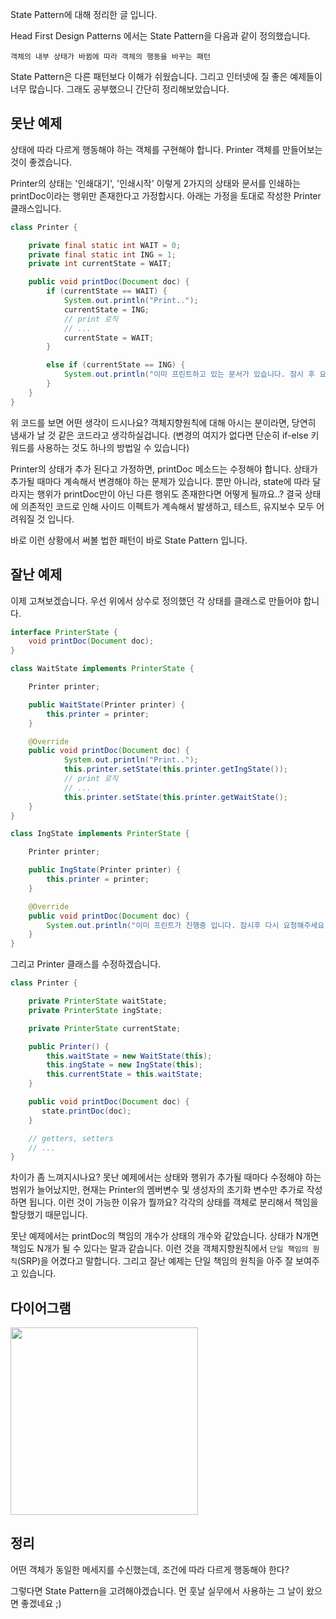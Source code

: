 State Pattern에 대해 정리한 글 입니다.

Head First Design Patterns 에서는 State Pattern을 다음과 같이 정의했습니다.

`객체의 내부 상태가 바뀜에 따라 객체의 행동을 바꾸는 패턴`

State Pattern은 다른 패턴보다 이해가 쉬웠습니다. 그리고 인터넷에 질 좋은 예제들이 너무 많습니다. 그래도 공부했으니 간단히 정리해보았습니다.


## 못난 예제

상태에 따라 다르게 행동해야 하는 객체를 구현해야 합니다. Printer 객체를 만들어보는 것이 좋겠습니다.

Printer의 상태는 '인쇄대기', '인쇄시작' 이렇게 2가지의 상태와 문서를 인쇄하는 printDoc이라는 행위만 존재한다고 가정합시다. 아래는 가정을 토대로 작성한 Printer 클래스입니다.

```java
class Printer {

    private final static int WAIT = 0;
    private final static int ING = 1;
    private int currentState = WAIT;

    public void printDoc(Document doc) {
        if (currentState == WAIT) {
            System.out.println("Print..");
            currentState = ING;
            // print 로직
            // ...
            currentState = WAIT;
        }

        else if (currentState == ING) {
            System.out.println("이미 프린트하고 있는 문서가 있습니다. 잠시 후 요청해주세요");
        }
    }
}
```

위 코드를 보면 어떤 생각이 드시나요? 객체지향원칙에 대해 아시는 분이라면, 당연히 냄새가 날 것 같은 코드라고 생각하실겁니다. (변경의 여지가 없다면 단순히 if-else 키워드를 사용하는 것도 하나의 방법일 수 있습니다)

Printer의 상태가 추가 된다고 가정하면, printDoc 메소드는 수정해야 합니다. 상태가 추가될 때마다 계속해서 변경해야 하는 문제가 있습니다. 뿐만 아니라, state에 따라 달라지는 행위가 printDoc만이 아닌 다른 행위도 존재한다면 어떻게 될까요..? 결국 상태에 의존적인 코드로 인해 사이드 이펙트가 계속해서 발생하고, 테스트, 유지보수 모두 어려워질 것 입니다. 

바로 이런 상황에서 써볼 법한 패턴이 바로 State Pattern 입니다.

## 잘난 예제

이제 고쳐보겠습니다. 우선 위에서 상수로 정의했던 각 상태를 클래스로 만들어야 합니다.

```java
interface PrinterState {
    void printDoc(Document doc);
}

class WaitState implements PrinterState {

    Printer printer;

    public WaitState(Printer printer) {
        this.printer = printer;
    }

    @Override
    public void printDoc(Document doc) {
            System.out.println("Print..");
            this.printer.setState(this.printer.getIngState());
            // print 로직
            // ...
            this.printer.setState(this.printer.getWaitState();
    }
}

class IngState implements PrinterState {

    Printer printer;

    public IngState(Printer printer) {
        this.printer = printer;
    }

    @Override
    public void printDoc(Document doc) {
        System.out.println("이미 프린트가 진행중 입니다. 잠시후 다시 요청해주세요");
    }
}
```

그리고 Printer 클래스를 수정하겠습니다.
```java
class Printer {

    private PrinterState waitState;
    private PrinterState ingState;

    private PrinterState currentState;

    public Printer() {
        this.waitState = new WaitState(this);
        this.ingState = new IngState(this);
        this.currentState = this.waitState;
    }

    public void printDoc(Document doc) {
       state.printDoc(doc);
    }

    // getters, setters
    // ...
}
```

차이가 좀 느껴지시나요? 못난 예제에서는 상태와 행위가 추가될 때마다 수정해야 하는 범위가 늘어났지만, 현재는 Printer의 멤버변수 및 생성자의 초기화 변수만 추가로 작성하면 됩니다. 이런 것이 가능한 이유가 뭘까요? 각각의 상태를 객체로 분리해서 책임을 할당했기 때문입니다. 

못난 예제에서는 printDoc의 책임의 개수가 상태의 개수와 같았습니다. 상태가 N개면 책임도 N개가 될 수 있다는 말과 같습니다. 이런 것을 객체지향원칙에서 `단일 책임의 원칙`(SRP)을 어겼다고 말합니다. 그리고 잘난 예제는 단일 책임의 원칙을 아주 잘 보여주고 있습니다.


## 다이어그램

<img src="https://raw.githubusercontent.com/momentjin/study/master/resource/image/uml-state.png" height='300px'>


## 정리

어떤 객체가 동일한 메세지를 수신했는데, 조건에 따라 다르게 행동해야 한다?

그렇다면 State Pattern을 고려해야겠습니다. 먼 훗날 실무에서 사용하는 그 날이 왔으면 좋겠네요 ;)
